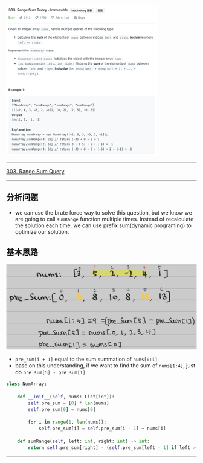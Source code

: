 <img src="2022-10-27-22-53-57.png" width="400" height="400" />

___

[303. Range Sum Query](https://leetcode.com/problems/range-sum-query-immutable/)

___

## 分析问题
* we can use the brute force way to solve this question, but we know we are going to call `sumRange` function multiple times. Instead of recalculate the solution each time, we can use prefix sum(dynamic programing) to optimize our solution. 

## 基本思路
![](2022-10-27-23-43-32.png)
* `pre_sum[i + 1]` equal to the sum summation of `nums[0:i]`
* base on this understanding, if we want to find the sum of `nums[1:4]`, just do `pre_sum[5] - pre_sum[1]` 
```python
class NumArray:

    def __init__(self, nums: List[int]):
        self.pre_sum = [0] * len(nums)
        self.pre_sum[0] = nums[0]

        for i in range(1, len(nums)):
            self.pre_sum[i] = self.pre_sum[i - 1] + nums[i]
          
    def sumRange(self, left: int, right: int) -> int:
        return self.pre_sum[right] - (self.pre_sum[left - 1] if left > 0 else 0)
```
___